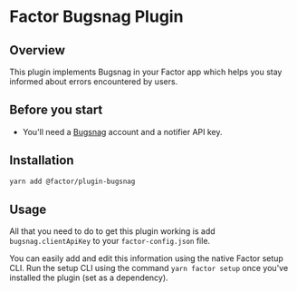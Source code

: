 # Factor Bugsnag Plugin

## Overview

This plugin implements Bugsnag in your Factor app which helps you stay informed about errors encountered by users.

## Before you start

- You'll need a [Bugsnag](https://www.bugsnag.com) account and a notifier API key.

## Installation

```bash
yarn add @factor/plugin-bugsnag
```

## Usage

All that you need to do to get this plugin working is add `bugsnag.clientApiKey` to your `factor-config.json` file.

You can easily add and edit this information using the native Factor setup CLI. Run the setup CLI using the command `yarn factor setup` once you've installed the plugin (set as a dependency).
